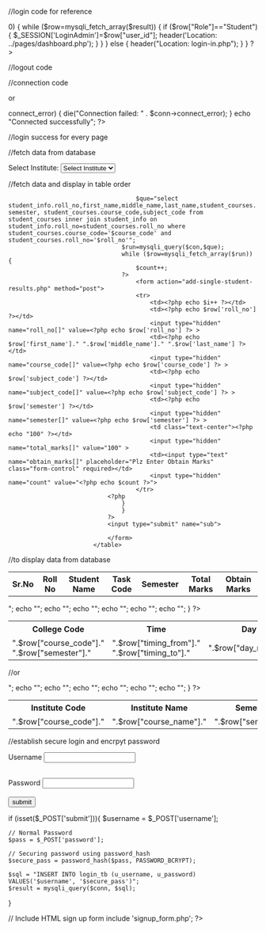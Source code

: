 //login code for reference
<?php 
session_start();
    require_once "../connection/connection.php"; 
    $message="USN Or Password Does Not Match";
    if(isset($_POST["btnlogin"]))
    {
        $username=$_POST["email"]; email is value name
        $password=$_POST["password"];  password is value name

        $query="select * from login where user_id='$username' and Password='$password' ";
        $result=mysqli_query($con,$query);
        if (mysqli_num_rows($result)>0) {
            while ($row=mysqli_fetch_array($result)) {
                if ($row["Role"]=="Student")
                {
                    $_SESSION['LoginAdmin']=$row["user_id"];
                    header('Location: ../pages/dashboard.php');
                }
            }
        }
        else
        { 
            header("Location: login-in.php");
        }
    }
?>


//logout code
<?php
session_start();
unset($_SESSION['LoginUser']);
session_destroy();
header("location:../index.php");
?>
//connection code
<?php 
	$con=mysqli_connect("localhost","root","","jagruthi");
	if(!$con)
	{
		echo "Connection is not Successfully";
	}
?>
or
<?php
$servername = "localhost";
$username = "username";
$password = "password";
$conn = new mysqli($servername, $username, $password);
if ($conn->connect_error) {
  die("Connection failed: " . $conn->connect_error);
}
echo "Connected successfully";
?>

//login success for every page 
<?php  
	session_start();
	if (!$_SESSION["LoginAdmin"])
	{
		header('location:../login/login.php');
	}
        require_once "../connection/connection.php";
	?>

//fetch data from database
<div class="form-group">
			<label for="exampleInputEmail1">Select Institute:</label>
										<select class="browser-default custom-select" name="course_code">
											<option >Select Institute</option>
											<?php
											$query="select distinct(course_code) as course_code from course_subjects";
											$run=mysqli_query($con,$query);
											while($row=mysqli_fetch_array($run)) {
											echo	"<option value=".$row['course_code'].">".$row['course_code']."</option>";
											}
											?>
										</select>
									</div>


//fetch data and display in table order
<?php
	$message = "";
	$success_message = "";
	$error_message = "";
	if (isset($_POST['sub'])) {
		$count=$_POST['count'];
		for ($i=0; $i < $count; $i++) { 
			$date=date("d-m-y");
			$que="insert into class_result(roll_no,course_code,subject_code,semester,total_marks,obtain_marks,result_date)values('".$_POST['roll_no'][$i]."','".$_POST['course_code'][$i]."','".$_POST['subject_code'][$i]."','".$_POST['semester'][$i]."','".$_POST['total_marks'][$i]."','".$_POST['obtain_marks'][$i]."','$date')";
			$run=mysqli_query($con,$que);
			if ($run) {
				$success_message = "All Results Has Been Submitted Successfully";
			}	
			else{
				$error_message = "All Results Has Not Been Submitted Successfully";
			}
		}
	}

?>

<table class="w-100 table-elements table-three-tr" cellpadding="3">
								<tr class="table-tr-head table-three text-white">
									<th>Sr.No</th>
                                    <th>Roll No</th>
                                    <th>Student Name</th>
									<th>Task Code</th>
									<th>Semester</th>
									<th>Total Marks</th>
									<th>Obtain Marks</th>
								</tr>
								<?php  
								$i=1;
								$count=0;
									if (isset($_POST['submit'])) {
										$course_code=$_POST['course_code'];
										$roll_no=$_POST['roll_no'];


										$que="select student_info.roll_no,first_name,middle_name,last_name,student_courses.semester, student_courses.course_code,subject_code from student_courses inner join student_info on student_info.roll_no=student_courses.roll_no where student_courses.course_code='$course_code' and student_courses.roll_no='$roll_no'";
									$run=mysqli_query($con,$que);
									while ($row=mysqli_fetch_array($run)) {
										$count++;
									?>
										<form action="add-single-student-results.php" method="post">
										<tr>
											<td><?php echo $i++ ?></td>
											<td><?php echo $row['roll_no'] ?></td>
                                            <input type="hidden" name="roll_no[]" value=<?php echo $row['roll_no'] ?> >
                                            <td><?php echo $row['first_name']." ".$row['middle_name']." ".$row['last_name'] ?></td>
											<input type="hidden" name="course_code[]" value=<?php echo $row['course_code'] ?> >
											<td><?php echo $row['subject_code'] ?></td>
											<input type="hidden" name="subject_code[]" value=<?php echo $row['subject_code'] ?> >
											<td><?php echo $row['semester'] ?></td>
											<input type="hidden" name="semester[]" value=<?php echo $row['semester'] ?> >
											<td class="text-center"><?php echo "100" ?></td>
											<input type="hidden" name="total_marks[]" value="100" >
											<td><input type="text" name="obtain_marks[]" placeholder="Plz Enter Obtain Marks" class="form-control" required></td>
											<input type="hidden" name="count" value="<?php echo $count ?>">
										</tr>
								<?php		
									}
									}
								?>
								<input type="submit" name="sub">

								</form>
							</table>



//to display data from database
<table class="w-100 table-elements table-one-tr"cellpadding="2">
									<tr class="pt-5 table-one text-white" style="height: 32px;">
										<th>College Code</th>
										<th>Time</th>
										<th>Day</th>
										<th>Task</th>
										<th>Room No</th>
									</tr>
									<?php  
										$query="select * from time_table tt inner join weekdays wd on tt.day=wd.day_id";
										$run=mysqli_query($con,$query);
										while($row=mysqli_fetch_array($run)) {
											echo "<tr>";
											echo "<td>".$row["course_code"]." ".$row["semester"]."</td>";
											echo "<td>".$row["timing_from"]."<br>".$row["timing_to"]."</td>";
											echo "<td>".$row["day_name"]."</td>";
											echo "<td>".$row["subject_code"]."</td>";
											echo "<td>".$row["room_no"]."</td>";
											echo "</tr>";
										}
									?>
								</table>


//or 


<table class="w-100 table-elements table-three-tr"cellpadding="2">
									<tr class="pt-5 table-three text-white" style="height: 32px;">
										<th>Institute Code</th>
										<th>Institute Name</th>
										<th>Semester</th>
										<th>Total Task</th>
										<th>Total Work days</th>
									</tr>
									<?php  
										$query="select course_code,course_name,semester,count(subject_code) as subject_code,sum(credit_hours) as credit_hours from course_subjects join courses using(course_code) group by course_code, semester";
										$run=mysqli_query($con,$query);
										while($row=mysqli_fetch_array($run)) {
											echo "<tr>";
											echo "<td>".$row["course_code"]."</td>";
											echo "<td>".$row["course_name"]."</td>";
											echo "<td>".$row["semester"]."</td>";
											echo "<td>".$row["subject_code"]."</td>";
											echo "<td>".$row["credit_hours"]."</td>";
											echo "</tr>";
										}
									?> 
								</table>



//establish secure login and encrpyt password
<?php
$db_host = "localhost";
$db_name = "secure_pass";
$db_pass = "";
$db_user = "root";

$conn = mysqli_connect($db_host, $db_user, $db_pass, $db_name);

if (!$conn){
	die ('Failed to connect with server');
}
?>
<form action="index.php" method="POST">
<label for="username">Username</label>
<input type="text" name="username" required><br><br>

<label for="password">Password</label>
<input type="password" name="password" required><br><br>
<input type="submit" name="submit" value="submit">
</form>
<?php
//Include database connection file
include 'dbconn.php';

if (isset($_POST['submit'])){
	$username = $_POST['username'];

	// Normal Password
	$pass = $_POST['password'];

	// Securing password using password_hash
	$secure_pass = password_hash($pass, PASSWORD_BCRYPT);

	$sql = "INSERT INTO login_tb (u_username, u_password)
	VALUES('$username', '$secure_pass')";
	$result = mysqli_query($conn, $sql);
}

// Include HTML sign up form
include 'signup_form.php';
?>

